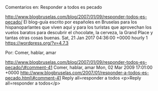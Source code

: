 Comentarios en: Responder a todos es pecado

http://www.blogbruselas.com/blog/2007/01/09/responder-todos-es-pecado/
El blog-guía escrito por españoles en Bruselas para los hispanoparlantes
que viven aquí y para los turistas que aprovechan los vuelos baratos
para descubrir el chocolate, la cerveza, la Grand Place y tantas otras
cosas buenas. Sat, 21 Jan 2017 04:36:00 +0000 hourly 1
https://wordpress.org/?v=4.7.3

Por: Comer, hablar, amar

http://www.blogbruselas.com/blog/2007/01/09/responder-todos-es-pecado/\#comment-41
Comer, hablar, amar Mon, 02 Mar 2009 17:01:00 +0000
http://www.blogbruselas.com/2007/01/responder-a-todos-es-pecado.html\#comment-41
Reply all=responder a todos \<p\>Reply all=responder a todos\</p\>
